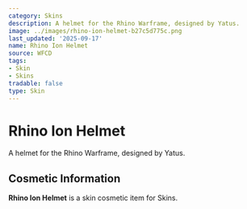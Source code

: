 ```yaml
---
category: Skins
description: A helmet for the Rhino Warframe, designed by Yatus.
image: ../images/rhino-ion-helmet-b27c5d775c.png
last_updated: '2025-09-17'
name: Rhino Ion Helmet
source: WFCD
tags:
- Skin
- Skins
tradable: false
type: Skin
---
```


# Rhino Ion Helmet

A helmet for the Rhino Warframe, designed by Yatus.

## Cosmetic Information

**Rhino Ion Helmet** is a skin cosmetic item for Skins.

